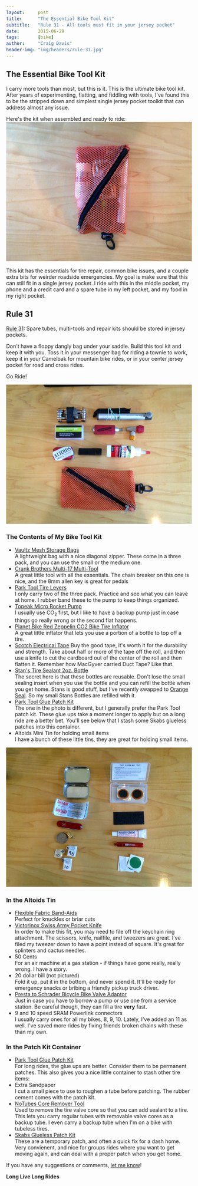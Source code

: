```yaml
---
layout:     post
title:      "The Essential Bike Tool Kit"
subtitle:   "Rule 31 - All tools must fit in your jersey pocket"
date:       2015-06-29
tags:       [bike]
author:     "Craig Davis"
header-img: "img/headers/rule-31.jpg"
---
```


## The Essential Bike Tool Kit

I carry more tools than most, but this is it. This is the ultimate bike tool kit. After years of experimenting, flatting, and fiddling with tools, I've found this to be the stripped down and simplest single jersey pocket toolkit that can address almost any issue.

Here's the kit when assembled and ready to ride:
![The Best Bike Toolkit](/img/posts/rule-31/best-bike-toolkit.jpg)

This kit has the essentials for tire repair, common bike issues, and a couple extra bits for weirder roadside emergencies. My goal is make sure that this can still fit in a single jersey pocket. I ride with this in the middle pocket, my phone and a credit card and a spare tube in my left pocket, and my food in my right pocket.

## Rule 31

[Rule 31](http://www.velominati.com/the-rules/#31): Spare tubes, multi-tools and repair kits should be stored in jersey pockets.

Don't have a floppy dangly bag under your saddle. Build this tool kit and keep it with you. Toss it in your messenger bag for riding a townie to work, keep it in your Camelbak for mountain bike rides, or in your center jersey pocket for road and cross rides.

Go Ride!


![Bike Emergency Tools](/img/posts/rule-31/bike-emergency-tools.jpg)

### The Contents of My Bike Tool Kit
- [Vaultz Mesh Storage Bags](http://amzn.to/1QZqnTQ)<br>
  A lightweight bag with a nice diagonal zipper. These come in a three pack, and you can use the small or the medium one.
- [Crank Brothers Multi-17 Multi-Tool](http://amzn.to/1g2zmmp)<br>
  A great little tool with all the essentials. The chain breaker on this one is nice, and the 8mm allen key is great for pedals
- [Park Tool Tire Levers](http://amzn.to/1JjWWF2)<br>
  I only carry two of the three pack. Practice and see what you can leave at home. I rubber band these to the pump to keep things organized.
- [Topeak Micro Rocket Pump](http://amzn.to/1GL24i9)<br>
  I usually use CO<sub>2</sub> first, but I like to have a backup pump just in case things go really wrong or the second flat happens.
- [Planet Bike Red Zeppelin CO2 Bike Tire Inflator](http://amzn.to/1JjXz1k)<br>
  A great little inflator that lets you use a portion of a bottle to top off a tire.
- [Scotch Electrical Tape](http://amzn.to/1LydGuB)
  Buy the good tape, it's worth it for the durability and strength. Take about half or more of the tape off the roll, and then use a knife to cut the cardboard out of the center of the roll and then flatten it. Remember how MacGyver carried Duct Tape? Like that.
- [Stan's Tire Sealant 2oz. Bottle](http://amzn.to/1GL2e9e)<br>
  The secret here is that these bottles are reusable. Don't lose the small sealing insert when you use the bottle and you can refill the bottle when you get home. Stans is good stuff, but I've recently swapped to [Orange Seal](http://amzn.to/1Kpn8AW). So my small Stans Bottles are refilled with it.
- [Park Tool Glue Patch Kit](http://amzn.to/1Jtb55J)<br>
  The one in the photo is different, but I generally prefer the Park Tool patch kit. These glue ups take a moment longer to apply but on a long ride are a better bet. You'll see below that I stash some Skabs glueless patches into this container.
- Altoids Mini Tin for holding small items<br>
  I have a bunch of these little tins, they are great for holding small items.

![Bike Tire Patch Kit](/img/posts/rule-31/bike-patch-kit.jpg)

### In the Altoids Tin
- [Flexible Fabric Band-Aids](http://amzn.to/1dsKwPu)<br>
  Perfect for knuckles or briar cuts
- [Victorinox Swiss Army Pocket Knife](http://amzn.to/1CEATnn)<br>
  In order to make this fit, you may need to file off the keychain ring attachment. The scissors, knife, nailfile, and tweezers are great. I've filed my tweezer down to have a point instead of square. It's great for splinters and cactus needles.
- 50 Cents<br>
  For an air machine at a gas station - if things have gone really, really wrong. I have a story.
- 20 dollar bill (not pictured)<br>
  Fold it up, put it in the bottom, and never spend it. It'll be ready for emergency snacks or bribing a friendly pickup truck driver.
- [Presta to Schrader Bicycle Bike Valve Adaptor](http://amzn.to/1dsKEOY)<br>
  Just in case you have to borrow a pump or use one from a service station. Be careful though, they can fill a tire **very** fast.
- 9 and 10 speed SRAM Powerlink connectors<br>
  I usually carry ones for all my bikes, 8, 9, 10. Lately, I've added an 11 as well. I've saved more rides by fixing friends broken chains with these than my own.

### In the Patch Kit Container
- [Park Tool Glue Patch Kit](http://amzn.to/1Jtb55J)<br>
  For long rides, the glue ups are better. Consider them to be permanent patches. This also gives you a nice little container to stash other tire items:
- Extra Sandpaper<br>
  I cut a small piece to use to roughen a tube before patching. The rubber cement comes with the patch kit.
- [NoTubes Core Remover Tool](http://amzn.to/1QZskQ8)<br>
  Used to remove the tire valve core so that you can add sealant to a tire. This lets you carry regular tubes with removable valve cores as a backup tube. I even carry a backup tube when I'm on a bike with tubeless tires.
- [Skabs Glueless Patch Kit](http://amzn.to/1GL33yP)<br>
  These are a temporary patch, and often a quick fix for a dash home. Very convienent, and nice for groups rides where you want to get moving again, and can deal with a proper patch when you get home.

If you have any suggestions or comments, [let me know](https://twitter.com/There4Dev)!


**Long Live Long Rides**
